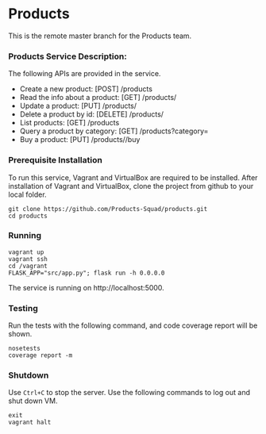 # Products

This is the remote master branch for the Products team.

### Products Service Description:

The following APIs are provided in the service.

* Create a new product: [POST] /products
* Read the info about a product: [GET] /products/<id>
* Update a product: [PUT] /products/<id>
* Delete a product by id: [DELETE] /products/<id>
* List products: [GET] /products
* Query a product by category: [GET] /products?category=<category>
* Buy a product: [PUT] /products/<id>/buy

### Prerequisite Installation

To run this service, Vagrant and VirtualBox are required to be installed. After installation of Vagrant and VirtualBox, clone the project from github to your local folder.
```
git clone https://github.com/Products-Squad/products.git
cd products
```
### Running
```
vagrant up
vagrant ssh
cd /vagrant
FLASK_APP="src/app.py"; flask run -h 0.0.0.0
```
The service is running on http://localhost:5000.

### Testing

Run the tests with the following command, and code coverage report will be shown.
```
nosetests
coverage report -m
```

### Shutdown

Use ```Ctrl+C``` to stop the server.
Use the following commands to log out and shut down VM.
```
exit 
vagrant halt
```

